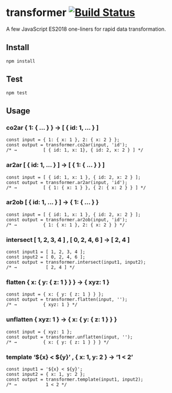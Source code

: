 # transformer [![Build Status](https://travis-ci.org/RomansBermans/transformer.svg?branch=master)](https://travis-ci.org/RomansBermans/transformer)

A few JavaScript ES2018 one-liners for rapid data transformation.
    
## Install
```
npm install
```

## Test
```
npm test
```

## Usage

### co2ar { 1: { … } } → [ { id: 1, … } ]
```
const input = { 1: { x: 1 }, 2: { x: 2 } };
const output = transformer.co2ar(input, 'id');
/* →          [ { id: 1, x: 1}, { id: 2, x: 2 } ] */
```

### ar2ar [ { id: 1, … } ] → [ { 1: { … } } ]
```
const input = [ { id: 1, x: 1 }, { id: 2, x: 2 } ];
const output = transformer.ar2ar(input, 'id');
/* →          [ { 1: { x: 1 } }, { 2: { x: 2 } } ] */
```

### ar2ob [ { id: 1, … } ] → { 1: { … } }
```
const input = [ { id: 1, x: 1 }, { id: 2, x: 2 } ];
const output = transformer.ar2ob(input, 'id');
/* →          { 1: { x: 1 }, 2: { x: 2 } } */
```

### intersect [ 1, 2, 3, 4 ] , [ 0, 2, 4, 6 ] → [ 2, 4 ]
```
const input1 = [ 1, 2, 3, 4 ];
const input2 = [ 0, 2, 4, 6 ];
const output = transformer.intersect(input1, input2);
/* →           [ 2, 4 ] */
```

### flatten { x: { y: { z: 1 } } } → { xyz: 1 }
```
const input = { x: { y: { z: 1 } } };
const output = transformer.flatten(input, '');
/* →          { xyz: 1 } */
```

### unflatten { xyz: 1 } → { x: { y: { z: 1 } } }
```
const input = { xyz: 1 };
const output = transformer.unflatten(input, '');
/* →          { x: { y: { z: 1 } } } */
```

### template ‘${x} < ${y}’ , { x: 1, y: 2 } → ‘1 < 2’
```
const input1 = '${x} < ${y}';
const input2 = { x: 1, y: 2 };
const output = transformer.template(input1, input2);
/* →           1 < 2 */
```

